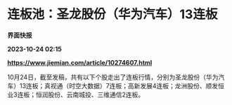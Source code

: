 # 连板池：圣龙股份（华为汽车）13连板
**界面快报**

**2023-10-24 02:15**

**https://www.jiemian.com/article/10274607.html**

10月24日，截至发稿，共有以下个股走出了连板行情，分别为圣龙股份（华为汽车）13连板；真视通（时空大数据）7连板；高新发展4连板；龙洲股份、顺发恒业3连板；恒润股份、云南城投、三维通信2连板。